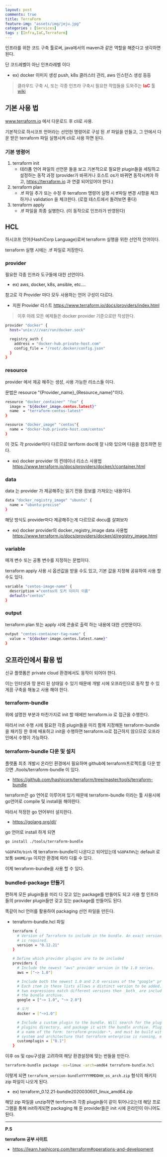 ```yaml
---
layout: post
comments: true
title: TerraForm
feature-img: "assets/img/jeju.jpg"
categories : [Services]
tags : [Infra,IaC,Terraform]
---
```


인프라를 위한 코드 구축 툴로써, java에서의 maven과 같은 역할을 해준다고 생각하면 된다.

단 코드레벨이 아닌 인프라레벨 이다

- ex) docker 이미지 생성 push, k8s 클러스터 관리, aws 인스턴스 생성 등등

> 클라우드 구축 시, 또는 각종 인프라 구축시 필요한 작업들을 도와주는 <span style="color:#e11d21">**IaC**</span> 툴 [wiki](https://ko.wikipedia.org/wiki/코드로서의_인프라스트럭처)

## 기본 사용 법

www.terraform.io 에서 다운로드 후 cli로 사용.

기본적으로 하시코프 언어라는 선언헌 명령어로 구성 된 .tf 파일을 만들고, 그 안에서 다운 받은 terraform 파일 실행시켜 cli로 사용 하면 된다.

### 기본 명령어

1. terraform init
    - 테라폼 언어 파일의 선언문 들을 보고 기본적으로 필요한 plugin들을 세팅하고 설정하는 동작 과정 (provider가 바뀌거나 호스트 os가 바뀌면 동작시켜야 하고, <https://terraform.io> 과 연결 되어있어야 한다.)
2. terraform plan
    - .tf 파일 추가 또는 수정 후 terraform 명령어 실행 시 tf파일 변경 사항을 체크하거나 validation 을 체크한다. (로컬 테스트에서 돌려보면 좋다)
3. terraform apply
    - .tf 파일을 최종 실행한다. (이 동작으로 인프라가 반영된다)

## HCL

하시코프 언어(HashiCorp Language)로써 terraform 실행을 위한 선언적 언어이다.

terraform 실행 시에는 .tf 파일로 저장한다.

### provider

필요한 각종 인프라 도구들에 대한 선언이다.

- ex) aws, docker, k8s, ansible, etc....

참고로 각 Provider 마다 모두 사용하는 언어 구성이 다르다.

- 지원 Provider 리스트 <https://www.terraform.io/docs/providers/index.html>

> 이후 아래 모든 예제들은 docker provider 기준으로만 작성한다.

```sh
provider "docker" {
  host="unix:///var/run/docker.sock"

  registry_auth {
    address = "docker-hub.private-host.com"
    config_file = "/root/.docker/config.json"
  }
}
```

### resource

provider 에서 제공 해주는 생성, 사용 가능한 리소스들 이다.

문법은 resource "{Provider_name}_{Resource_name}"이다.

```sh
resource "docker_container" "foo" {
  image = "${docker_image.centos.latest}"
  name  = "terraform-centos-latest"
}

resource "docker_image" "centos"{
  name = "docker-hub.private-host.com/centos"
}
```

이 것도 각 provider마다 다르므로 terrform doc에 잘 나와 있으며 다음을 참조하면 된다.

- ex) docker provider 의 컨테이너 리소스 사용법 <https://www.terraform.io/docs/providers/docker/r/container.html>

### data

data 는 provider 가 제공해주는 읽기 전용 정보를 가져오는 내용이다.

```sh
data "docker_registry_image" "ubuntu" {
  name = "ubuntu:precise"
}
```

해당 방식도 provider마다 제공해주는게 다르므로 docu를 살펴보자

- ex) docker provider의 docker_registry_image data 사용법 <https://www.terraform.io/docs/providers/docker/d/registry_image.html>

### variable

매개 변수 또는 공통 변수를 지정하는 문법이다.

terraform apply 사용 시 옵션값을 받을 수도 있고, 기본 값을 지정해 공유하여 사용 할 수도 있다.

```sh
variable "centos-image-name" {
  description ="centos의 도커 이미지 이름"
  default="centos"
}
```

### output

terraform plan 또는 apply 시에 콘솔로 출력 하는 내용에 대한 선언문이다.

```sh
output "centos-container-tag-name" {
  value = "${docker-image.centos.latest.name}"
}
```

## 오프라인에서 활용 법

신규 플랫폼은 private cloud 환경에서도 동작이 되어야 한다.

이는 인터넷과 망 분리 된 상태일 수 있기 때문에 개발 시에 오프라인으로 동작 할 수 있게끔 구축을 해놓고 사용 해야 한다.

### terraform-bundle

위에 설명한 부분과 마찬가지로 init 할 때에만 terraform.io 로 접근을 수행한다.

따라서 init 수행 시에 필요한 각종 plugin들을 미리 함께 지정해둔 terraform-bundle을 패키징 한 후에 배포하고 init을 수행하면 terraform.io로 접근하지 않으므로 오프라인에서 수행이 가능하다.

### terraform-bundle 다운 및 설치

플랫폼 최초 개발시 온라인 환경에서 필요하며 github에 terraform프로젝트를 다운 받으면 ./tools/terraform-bundle 이 있다.

- <https://github.com/hashicorp/terraform/tree/master/tools/terraform-bundle>

terraform은 go 언어로 이루어져 있기 때문에 terraform-bundle 이라는 툴 사용시에 go언어로 compile 및 install을 해야한다.

따라서 적정한 go 언어부터 설치한다.

- <https://golang.org/dl/>

go 언어로 install 하게 되면

```sh
go install ./tools/terraform-bundle
```

```%GOPATH/bin%``` 에 terraform-bundle이 나온다고 되어있는데 ```%GOPATH%```는 default 로 보통 ```$HOME/go``` 이지만 환경에 따라 다를 수 있다.

이제 terraform-bundle을 사용 할 수 있다.

### bundled-package 만들기

편하게 모든 plugin들을 미리 다 갖고 있는 package를 만들어도 되고 사용 할 인프라들의 provider plugin들만 갖고 있는 package를 만들어도 된다.

똑같이 hcl 언어를 활용하여 packaging 선언 파일을 만든다.

- terraform-bundle.hcl 파일
  
    ```sh
    terraform {
      # Version of Terraform to include in the bundle. An exact version number
      # is required.
      version = "0.12.21"
    }

    # Define which provider plugins are to be included
    providers {
      # Include the newest "aws" provider version in the 1.0 series.
      aws = ["~> 1.0"]

      # Include both the newest 1.0 and 2.0 versions of the "google" provider.
      # Each item in these lists allows a distinct version to be added. If the
      # two expressions match different versions then _both_ are included in
      # the bundle archive.
      google = ["~> 1.0", "~> 2.0"]

      # 도커
      docker = ["~>1.0"]

      # Include a custom plugin to the bundle. Will search for the plugin in the
      # plugins directory, and package it with the bundle archive. Plugin must have
      # a name of the form: terraform-provider-*, and must be build with the operating
      # system and architecture that terraform enterprise is running, e.g. linux and amd64
      customplugin = ["0.1"]
    }
    ```

이후 os 및 cpu구성을 고려하여 해당 환경설정에 맞는 번들을 만든다.

```sh
terraform-bundle package -os=linux -arch=amd64 terraform-bundle.hcl
```

이렇게 되면 ```terraform_version-bundleYYYYMMDDHH_os_arch.zip``` 형식의 패키지 zip 파일이 나오게 된다.

- ex) terraform_0.12.21-bundle2020030601_linux_amd64.zip

해당 zip 파일을 unzip하면 terrform과 각종 plugin들이 같이 튀어나오는데 해당 프로그램을 통해 init하게되면 packaging 해 둔 provider들은 init 시에 온라인이 아니어도 된다.

---

**P.S**

**terraform 공부 사이트**

- <https://learn.hashicorp.com/terraform#operations-and-development>
